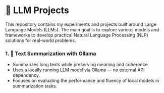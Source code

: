 # 🧠 LLM Projects
This repository contains my experiments and projects built around Large Language Models (LLMs).
The main goal is to explore various models and frameworks to develop practical Natural Language Processing (NLP) solutions for real-world problems.

### 1. 📝 Text Summarization with Ollama
  - Summarizes long texts while preserving meaning and coherence.
  - Uses a locally running LLM model via Ollama — no external API dependency.
  - Focuses on evaluating the performance and fluency of local models in summarization tasks.
